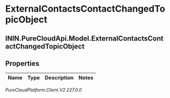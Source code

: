 # ExternalContactsContactChangedTopicObject

## ININ.PureCloudApi.Model.ExternalContactsContactChangedTopicObject

## Properties

|Name | Type | Description | Notes|
|------------ | ------------- | ------------- | -------------|



_PureCloudPlatform.Client.V2 227.0.0_
